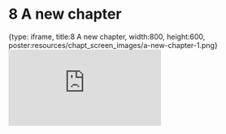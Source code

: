 # 8 A new chapter
 
{type: iframe, title:8 A new chapter, width:800, height:600, poster:resources/chapt_screen_images/a-new-chapter-1.png}
![](https://abyzovlab.github.io/CNVpytor-course//coursera/a-new-chapter-1.html)
 

 
